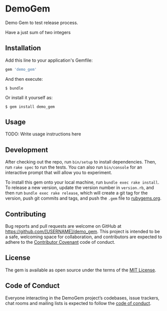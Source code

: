 # DemoGem

Demo Gem to test release process.

Have a just sum of two integers

## Installation

Add this line to your application's Gemfile:

```ruby
gem 'demo_gem'
```

And then execute:

    $ bundle

Or install it yourself as:

    $ gem install demo_gem

## Usage

TODO: Write usage instructions here

## Development

After checking out the repo, run `bin/setup` to install dependencies. Then, run `rake spec` to run the tests. You can also run `bin/console` for an interactive prompt that will allow you to experiment.

To install this gem onto your local machine, run `bundle exec rake install`. To release a new version, update the version number in `version.rb`, and then run `bundle exec rake release`, which will create a git tag for the version, push git commits and tags, and push the `.gem` file to [rubygems.org](https://rubygems.org).

## Contributing

Bug reports and pull requests are welcome on GitHub at https://github.com/[USERNAME]/demo_gem. This project is intended to be a safe, welcoming space for collaboration, and contributors are expected to adhere to the [Contributor Covenant](http://contributor-covenant.org) code of conduct.

## License

The gem is available as open source under the terms of the [MIT License](https://opensource.org/licenses/MIT).

## Code of Conduct

Everyone interacting in the DemoGem project’s codebases, issue trackers, chat rooms and mailing lists is expected to follow the [code of conduct](https://github.com/[USERNAME]/demo_gem/blob/master/CODE_OF_CONDUCT.md).
